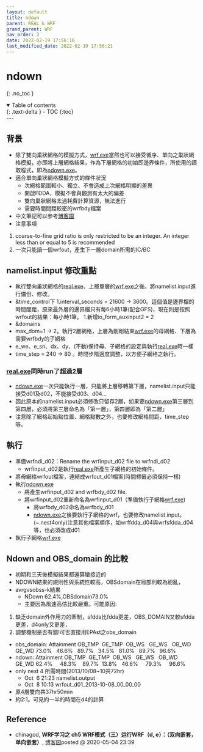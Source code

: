```yaml
---
layout: default
title: ndown
parent: REAL & WRF
grand_parent: WRF
nav_order: 3
date: 2022-02-19 17:56:16               
last_modified_date: 2022-02-19 17:56:21
---
```


# ndown

{: .no_toc }

<details open markdown="block">
  <summary>
    Table of contents
  </summary>
  {: .text-delta }
- TOC
{:toc}
</details>
---

## 背景
- 除了雙向巢狀網格的模擬方式，[wrf.exe](/Focus-on-Air-Quality/wind_models/REAL/dowrf/)當然也可以接受循序、單向之巢狀網格模擬，亦即將上層網格結果，作為下層網格的初始即邊界條件，所使用的讀取程式，即為[ndown.exe](/Focus-on-Air-Quality/wind_models/REAL/ndown/)。
- 適合單向巢狀網格模擬方式的條件狀況
	- 次網格範圍較小、獨立、不會造成上次網格明顯的差異
	- 開啟FDDA，模擬不會與觀測有太大的偏差
	- 雙向巢狀網格太過耗費計算資源，無法進行
	- 需要時間間距較密的wrfbdy檔案
- 中文筆記可以參考[博客園](https://www.cnblogs.com/jiangleads/articles/12825970.html)
- 注意事項
1. coarse-to-fine grid ratio is only restricted to be an integer. An integer less than or equal to 5 is recommended
2. 一次只能讀一個wrfout，產生下一層domain所需的IC/BC

## namelist.input 修改重點
- 執行雙向巢狀網格的[real.exe](/Focus-on-Air-Quality/wind_models/REAL/doreal_4Nests.sh/)、上層單層的[wrf.exe](/Focus-on-Air-Quality/wind_models/REAL/dowrf/)之後。將namelist.input進行備份、修改。
- \&time_control下
1.interval_seconds = 21600 → 3600。這個值是邊界檔的時間間距，原來最外層的邊界檔只有每6小時1筆(配合GFS)，現在則是按照wrfout的結果：每小時1筆。
1.新增io_form_auxinput2 = 2
- \&domains
- max_dom=1 → 2。執行2層網格，上層為剛剛結束[wrf.exe](/Focus-on-Air-Quality/wind_models/REAL/dowrf/)的母網格、下層為需要wrfbdy的子網格
- e_we、e_sn、dx、dy、(不動)保持母、子網格的設定與執行[real.exe](/Focus-on-Air-Quality/wind_models/REAL/doreal_4Nests.sh/)時一樣
- time_step = 240  → 80 。時間步階適度調整，以方便子網格之執行。

### [real.exe](/Focus-on-Air-Quality/wind_models/REAL/doreal_4Nests.sh/)同時run了超過2層
- [ndown.exe](/Focus-on-Air-Quality/wind_models/REAL/ndown/)一次只能執行一層，只能將上層移轉第下層，namelist.input只能接受d01及d02，不能接受d03、d04...
- 因此原本的namelist.input必須修改只留存2層，如果要[ndown.exe](/Focus-on-Air-Quality/wind_models/REAL/ndown/)第三層到第四層，必須將第三層命名為「第一層」，第四層即為「第二層」
- 注意除了網格起始點位置、網格點數之外，也要修改網格間距、time_step等。

## 執行
- 準備wrfndi_d02：Rename the wrfinput_d02 file to wrfndi_d02
	- wrfinput_d02是執行[real.exe](/Focus-on-Air-Quality/wind_models/REAL/doreal_4Nests.sh/)所產生子網格的初始條件。
- 將母網格wrfout檔案，連結成wrfout_d01檔案(時間標籤必須保持一樣)
- 執行[ndown.exe](/Focus-on-Air-Quality/wind_models/REAL/ndown/)
	- 將產生wrfinput_d02 and wrfbdy_d02 file.
	- 將wrfinput_d02重新命名為wrfinput_d01（準備執行子網格[wrf.exe](/Focus-on-Air-Quality/wind_models/REAL/dowrf/))
		- 將wrfbdy_d02命名為wrfbdy_d01
		- [ndown.exe](/Focus-on-Air-Quality/wind_models/REAL/ndown/)之後要執行子網格的wrf，也要修改namelist.input。(~.nest4only)注意其他檔案順序，如wrffdda_d04與wrfsfdda_d04等，也必須改成d01
- 執行子網格[wrf.exe](/Focus-on-Air-Quality/wind_models/REAL/dowrf/)

## Ndown and OBS_domain 的比較 
- 初期和三天後模擬結果都還算蠻接近的
- NDOWN結果的規則性與系統性較高，OBSdomain在局部則較為紛亂，
- avrgvsobss-k結果
	- NDown 62.4%,OBSdomain73.0% 
	- 主要因為風速高估比較嚴重。可能原因: 
1. 缺乏domain外作用力的牽制，sfdda比fdda更差，OBS_DOMAIN又較sfdda更差，d4only又更差，
1. 調整機制是否有錯!可否直接用EPAst之obs_domain
- obs_domain:
Attainment OB_TMP  GE_TMP  OB_WS   GE_WS   OB_WD   GE_WD
73.0%   46.6%   89.7%   34.5%   81.0%   89.7%   96.6%
- ndown:
Attainment OB_TMP  GE_TMP  OB_WS   GE_WS   OB_WD   GE_WD
62.4%     48.3%    89.7%  13.8%   46.6%     79.3%     96.6%
- only nest 4 所需時間(2013/10/08~10共72hr)
	- Oct  6 21:23 namelist.output
	- Oct  8 10:13 wrfout_d01_2013-10-08_00_00_00
- 原4層雙向共37hr50min
- 約2:1。可見約一半的時間在d4的計算

## Reference
- chinagod, **WRF学习之 ch5 WRF模式（三）运行WRF（d, e）：（双向嵌套，单向嵌套）**, [博客园](https://www.cnblogs.com/jiangleads/articles/12825970.html)posted @ 2020-05-04 23:39 
